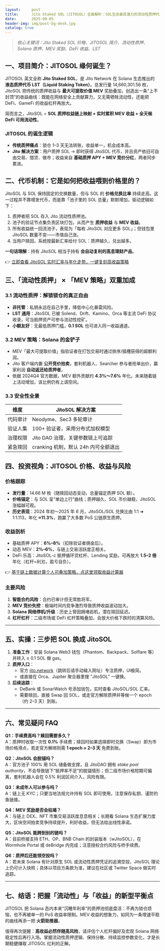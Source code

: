 ```yaml
---
layout:     post
title:      Jito Staked SOL（JITOSOL）全面解析：SOL生态最具潜力的流动性质押代币
date:       2025-09-05
header-img: img/post-bg-desk.jpg
catalog: true
---
```


> _核心关键词：Jito Staked SOL 价格、JITOSOL 简介、流动性质押、Solana 质押、MEV 奖励、DeFi 收益、LST_

## 一、项目简介：JITOSOL 缘何诞生？

JITOSOL 英文全称 **Jito Staked SOL**，是 Jito Network 在 Solana 生态推出的 **液态质押代币 LST（Liquid Staking Token）**。总发行量 14,660,301.56 枚，JitoSOL 把传统的质押收益与 **最大可提取价值 MEV** 奖励叠加，创造出一条“上不封顶”的收益曲线：既能在网络安全上贡献算力，又无需牺牲流动性，还能把 DeFi、GameFi 的收益杠杆再放大。

简而言之，JitoSOL = **SOL 质押权益链上映射 + 实时累积 MEV 收益 + 全天候 DeFi 可用流动性**。

### JITOSOL 的诞生逻辑

- **传统质押痛点**：锁仓 1–3 天无法转账，收益单一，机会成本高。  
- **Jito 解决方案**：用户质押 SOL → 即时获得 JitoSOL 代币，并且资产依旧可自由交易、借贷、做市；收益来自 **基础质押 APY + MEV 竞价分红**，两者同步累进。

## 二、代币机制：它是如何把收益喂到价格里的？

JitoSOL 与 SOL 保持固定的兑换数量，但与 SOL 的 **价格兑换比率** 持续走高。这一过程并不靠增发代币，而是靠「池子里的 SOL 总量」默默增加，驱动逻辑如下：

1. 质押者把 SOL 存入 Jito 流动性质押池。  
2. 池子的验证节点集负责区块打包，从而产生 **质押收益** 与 **MEV 收益**。  
3. 所有收益统一回流池子，表现为「每枚 JitoSOL 对应更多 SOL」；但钱包里 JitoSOL 数量不变——市值自己涨。  
4. 当用户赎回，系统按最新汇率给付 SOL：质押越久，兑出越多。

**一句话理解**：持有 JitoSOL 相当于持有 **会自动复利的高息理财产品**。

👉 [立即查看 JitoSOL 实时汇率与年化走势，一键复刻高收益策略](https://okxdog.com/)

## 三、「流动性质押」 × 「MEV 策略」双重加成

### 3.1 流动性质押：解锁锁仓的真正自由
- **非托管**：私钥永远在自己手里，降低中心化暴雷风险。  
- **LST 通用**：JitoSOL 已被 Solend、Drift、Kamino、Orca 等主流 DeFi 协议收录，可当抵押资产可参与流动性挖矿。  
- **小额友好**：无最低质押门槛，**0.1 SOL** 也可进入同一收益通道。

### 3.2 MEV 策略：Solana 的金铲子
- MEV「最大可提取价值」指验证者在打包交易时通过排序/插槽获得的超额利润。  
- Jito 客户端内置 **公开竞价拍卖**，套利机器人、Searcher 参与者抢单出价，赢家利润 **自动返还给质押者**。  
- 依据 2024Q4 官方数据，MEV 额外贡献约 **4.3%～7.6%** 年化。未来随着链上活动增加，该比例仍有上调空间。

### 3.3 安全性全景
| 维度       | JitoSOL 解决方案                     |
|------------|-------------------------------------|
| 代码审计   | Neodyme、Sec3 多轮审计              |
| 验证人集   | 100+ 验证者，采用分布式加权模型       |
| 治理权限   | Jito DAO 治理，关键参数链上可追踪     |
| 紧急赎回   | cranking 机制，默认 24h 内可全额退出   |

## 四、投资视角：JITOSOL 价格、收益与风险

### 价格跟踪
- **发行量**：14.66 M 枚（随赎回动态变动，总量锚定质押 SOL 额）。  
- **价格锚定**：与 SOL 呈“单边上行”曲线；质押越久、SOL 币价越稳，JitoSOL 涨幅越可观。  
- **历史表现**：2024 年初～2025 年 6 月，JitoSOL/SOL 兑换比由 1:1 ➜ 1:1.113，年化 **≈11.3%**，跑赢了大多数 PoS 公链原生质押。

### 收益剖析
- 基础质押 APY：**6%–8%**（扣除验证者佣金后）。  
- 动态 MEV：**2%–6%**，与链上交易活跃度正相关。  
- DeFi 乐高：JitoSOL-c 抵押循环贷杠杆、Lending 奖励，可再放大 **1.5–2 倍** 年化（杠杆=利刃，盈亏自负）。

👉 [基于链上数据计算个人可叠加策略，点这里领取收益计算器](https://okxdog.com/)

### 主要风险
1. **智能合约风险**：合约已审计但无常胜将军。  
2. **MEV 竞价失控**：极端时间内竞争激烈导致质押收益波动加大。  
3. **Solana 网络停机/升级**：历史上曾因拥堵宕机，潜在赎回延迟。  
4. **杠杆杠杆**：二级市场或 DeFi 杠杆策略叠加，会放大价格下跌时的清算风险。

---

## 五、实操：三步把 SOL 换成 JitoSOL

1. **准备工作**：安装 Solana Web3 钱包（Phantom、Backpack、Solflare 等）并转入 ≥ 0.1 SOL 做 gas。  
2. **质押入口**：  
   - 官方 [jito.network](https://okxdog.com/)（跳转后请手动输入网址）专注质押，UI极简。  
   - 或直接在 Orca、Jupiter 聚合器里搜 “JitoSOL” 一键换。  
3. **后续追踪**：  
   - DeBank 或 SonarWatch 号添加钱包，实时查看 JitoSOL/SOL 汇率。  
   - 需要赎回，直接 Swap 回 SOL，或走官方解除质押并等候一个 epoch（约 2–3 天）到账。

---

## 六、常见疑问 FAQ

**Q1：手续费高吗？赎回需要多久？**  
A：质押时收取一次性 **0.1%** 手续费；赎回时如果选择即时兑换（Swap）即为市场价格滑点，若走官方解绑则需 **1 epoch ≈ 2–3 天** 免费到账。

**Q2：JitoSOL 会脱锚吗？**  
A：官方池子 100% 用 SOL 储备做支撑，且 JitoDAO 拥有 *stake pool authority*，不会导致链下“抵押率不足”的脱锚情形；但二级市场价格短期可偏离，套利机器人会在 0.5% 利润区间介入，风险有限。

**Q3：未成年人可以参与吗？**  
A：链上无 KYC；只要当地法规允许持有 SOL 即可使用，注意保存私钥、谨防钓鱼链接。

**Q4：MEV 奖励是否会枯竭？**  
A：与链上 DEX、NFT 市集交易活跃度息息相关；长期看 Solana 生态扩展力度大，区块空间拍卖竞争持续提升，利好收益，但无法给出线性承诺。

**Q5：JitoSOL 能跨到别的链吗？**  
A：目前桥接支持 ETH、OP、BNB Chain 的封装版本（wJitoSOL），在 Wormhole Portal 或 deBridge 内完成；注意授权合约风险与桥手续费。

**Q6：质押后还能领空投吗？**  
A：若未来 Solana 有针对原生 SOL 或流动性质押凭证的追溯空投，JitoSOL 理论上仍可计入快照；具体以项目方条款为准，建议在社区或 Twitter Space 做实时追踪。

---

## 七、结语：把握「流动性」与「收益」的新型平衡点

JITOSOL 把 Solana 态内本来“沉睡年利率”的质押池彻底盘活：不再为锁仓烦恼，也不再被单一的 PoS 收益率限制。MEV 收益的想象力，如同为一条增速平稳的曲线再添一把 **火箭助推器**。

值得再次提醒：**高收益必然伴随高风险**，请评估个人杠杆偏好及宏观 Solana 网络稳定性后再行入场。掌握流动性质押逻辑、保持分散、持续监控参数变化，才是长期稳健赚取 JITOSOL 红利的正解。
